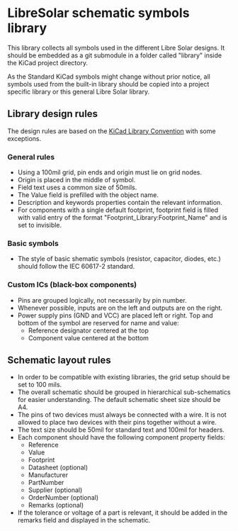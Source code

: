 # LibreSolar schematic symbols library

This library collects all symbols used in the different Libre Solar designs. It should be embedded as a git submodule in a folder called "library" inside the KiCad project directory.

As the Standard KiCad symbols might change without prior notice, all symbols used from the built-in library should be copied into a project specific library or this general Libre Solar library.

## Library design rules

The design rules are based on the [KiCad Library Convention](https://github.com/KiCad/kicad-library/wiki/Kicad-Library-Convention) with some exceptions.

### General rules

- Using a 100mil grid, pin ends and origin must lie on grid nodes.
- Origin is placed in the middle of symbol.
- Field text uses a common size of 50mils.
- The Value field is prefilled with the object name.
- Description and keywords properties contain the relevant information.
- For components with a single default footprint, footprint field is filled with valid entry of the format "Footprint_Library:Footprint_Name" and is set to invisible.

### Basic symbols

- The style of basic shematic symbols (resistor, capacitor, diodes, etc.) should follow the IEC 60617-2 standard.

### Custom ICs (black-box components)

- Pins are grouped logically, not necessarily by pin number.
- Whenever possible, inputs are on the left and outputs are on the right.
- Power supply pins (GND and VCC) are placed left or right. Top and bottom of the symbol are reserved for name and value:
    - Reference designator centered at the top
    - Component value centered at the bottom

## Schematic layout rules

- In order to be compatible with existing libraries, the grid setup should be set to 100 mils.
- The overall schematic should be grouped in hierarchical sub-schematics for easier understanding. The default schematic sheet size should be A4.
- The pins of two devices must always be connected with a wire. It is not allowed to place two devices with their pins together without a wire.
- The text size should be 50mil for standard text and 100mil for headers.
- Each component should have the following component property fields:
    - Reference
    - Value
    - Footprint
    - Datasheet (optional)
    - Manufacturer
    - PartNumber
    - Supplier (optional)
    - OrderNumber (optional)
    - Remarks (optional)
- If the tolerance or voltage of a part is relevant, it should be added in the remarks field and displayed in the schematic.
